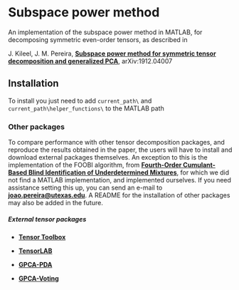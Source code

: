 # Subspace power method

An implementation of the subspace power method in MATLAB,
for decomposing symmetric even-order tensors, as described in 

J. Kileel, J. M. Pereira,
[**Subspace power method for symmetric tensor
decomposition and generalized PCA**](
https://arxiv.org/abs/1912.04007), arXiv:1912.04007

## Installation

To install you just need to add
`current_path\` and `current_path\helper_functions\` to the MATLAB path

### Other packages

To compare performance with other tensor decomposition packages, 
and reproduce the results obtained in the paper, the users will have to install
and download external packages themselves. An exception to this is the implementation
of the FOOBI algorithm, from [**Fourth-Order Cumulant-Based Blind Identification
of Underdetermined Mixtures**](https://ieeexplore.ieee.org/document/4203062),
for which we did not find a MATLAB implementation,
and implemented ourselves. If you need assistance setting this up, you can
send an e-mail to [**joao.pereira@utexas.edu**](mailto:joao.pereira@utexas.edu).
A README for the installation of other packages may also be added in the future.

##### External tensor packages

- [**Tensor Toolbox**](http://www.tensortoolbox.org/)

- [**TensorLAB**](http://www.tensorlab.net/)

- [**GPCA-PDA**](http://www.vision.jhu.edu/gpca.htm)

- [**GPCA-Voting**](http://people.eecs.berkeley.edu/~yang/software/softwarepage.html)
